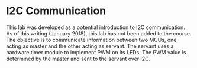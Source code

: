 # I2C Communication
This lab was developed as a potential introduction to I2C communication. As of this writing (January 2018), this lab has not been added to the course. The objective is to communicate information between two MCUs, one acting as master and the other acting as servant. The servant uses a hardware timer module to implement PWM on its LEDs. The PWM value is determined by the master and sent to the servant over I2C.
